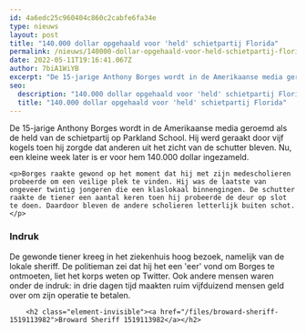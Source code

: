 ```yaml
---
id: 4a6edc25c960404c860c2cabfe6fa34e
type: nieuws
layout: post
title: "140.000 dollar opgehaald voor 'held' schietpartij Florida"
permalink: /nieuws/140000-dollar-opgehaald-voor-held-schietpartij-florida/
date: 2022-05-11T19:16:41.067Z
author: 7biA1WiYB
excerpt: "De 15-jarige Anthony Borges wordt in de Amerikaanse media geroemd als de held van de schietpartij op Parkland School. Hij werd geraakt door vijf kogels toen hij zorgde dat anderen uit het zicht van de schutter bleven. Nu, een kleine week later is er voor hem 140.000 dollar ingezameld.  "
seo:
  description: "140.000 dollar opgehaald voor 'held' schietpartij Florida"
  title: "140.000 dollar opgehaald voor 'held' schietpartij Florida"
---
```

De 15-jarige Anthony Borges wordt in de Amerikaanse media geroemd als de held van de schietpartij op Parkland School. Hij werd geraakt door vijf kogels toen hij zorgde dat anderen uit het zicht van de schutter bleven. Nu, een kleine week later is er voor hem 140.000 dollar ingezameld.  

    <p>Borges raakte gewond op het moment dat hij met zijn medescholieren probeerde om een veilige plek te vinden. Hij was de laatste van ongeveer twintig jongeren die een klaslokaal binnengingen. De schutter raakte de tiener een aantal keren toen hij probeerde de deur op slot te doen. Daardoor bleven de andere scholieren letterlijk buiten schot.</p>
<h3>Indruk</h3>
<p>De gewonde tiener kreeg in het ziekenhuis hoog bezoek, namelijk van de lokale sheriff. De politieman zei dat hij het een 'eer' vond om Borges te ontmoeten, liet het korps weten op Twitter. Ook andere mensen waren onder de indruk: in drie dagen tijd maakten ruim vijfduizend mensen geld over om zijn operatie te betalen.</p>
<p><div class="media media-element-container media-default"><div id="file-532466" class="file file-document file-text-oembed">

        <h2 class="element-invisible"><a href="/files/broward-sheriff-1519113982">Broward Sheriff 1519113982</a></h2>
    
  
  <div class="content">
    
  </div>

  
</div>
</div>  
